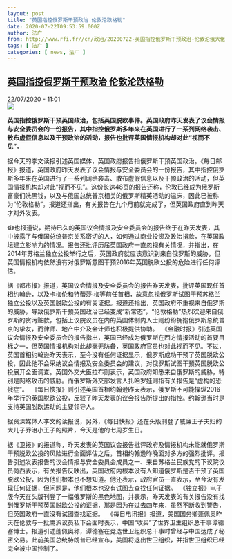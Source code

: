 ```yaml
---
layout: post
title: "英国指控俄罗斯干预政治 伦敦沦跌格勒"
date: 2020-07-22T09:53:59.000Z
author: 法广
from: http://www.rfi.fr//cn/政治/20200722-英国指控俄罗斯干预政治-伦敦沦俄大佬洗黑钱温床
tags: [ 法广 ]
categories: [ news, 法广 ]
---
```

<!--1595411639000-->
[英国指控俄罗斯干预政治 伦敦沦跌格勒](http://www.rfi.fr//cn/%E6%94%BF%E6%B2%BB/20200722-%E8%8B%B1%E5%9B%BD%E6%8C%87%E6%8E%A7%E4%BF%84%E7%BD%97%E6%96%AF%E5%B9%B2%E9%A2%84%E6%94%BF%E6%B2%BB-%E4%BC%A6%E6%95%A6%E6%B2%A6%E4%BF%84%E5%A4%A7%E4%BD%AC%E6%B4%97%E9%BB%91%E9%92%B1%E6%B8%A9%E5%BA%8A)
------

<div>
<div>22/07/2020 - 11:01</div><img src="https://s.rfi.fr/media/display/7dee474c-163a-11ea-bb51-005056a99247/w:310/p:16x9/jinsique.jpg"><p><strong>英国指控俄罗斯干预英国政治，包括英国脱欧事件。英国政府昨天发表了议会情报与安全委员会的一份报告，其中指控俄罗斯多年来在英国进行了一系列网络袭击、散布虚假信息以及干预政治的活动，报告也批评英国情报机构却对此“视而不见”。</strong></p><div class="t-content__body u-clearfix"><div class="m-interstitial"></div><p>据今天的李文读报引述英国媒体，英国政府报告指俄罗斯干预英国政治。《每日邮报》报道，英国政府昨天发表了议会情报与安全委员会的一份报告，其中指控俄罗斯多年来在英国进行了一系列网络袭击、散布虚假信息以及干预政治的活动，但英国情报机构却对此“视而不见”。这份长达48页的报告还称，伦敦已经成为俄罗斯富豪们洗黑钱，以及与俄国总统普京相关的俄罗斯精英活动的温床，因此已被称为“伦敦格勒”。报道还指出，有关报告在九个月前就完成了，但英国政府直到昨天才对外发表。</p><p>《i》也报道说，期待已久的英国议会情报及安全委员会的报告终于在昨天发表，其中披露了与俄国总统普京关系密切的人，如何通过商业投资及政治捐款，在英国政坛建立影响力的情况。报告还批评历届英国政府一直忽视有关情况，并指出，在2014年苏格兰独立公投举行之后，英国政府就应该意识到来自俄罗斯的威胁，但英国情报机构依然没有对俄罗斯意图干预2016年英国脱欧公投的危险进行任何评估。</p><p>据《都市报》报道，英国议会情报及安全委员会的报告昨天发表，批评英国现任首相约翰逊，以及卡梅伦和特蕾莎·梅等前任首相，故意忽视俄罗斯试图干预苏格兰独立公投以及英国脱欧公投的有关证据。报道还指出，英国政府不重视来自俄罗斯的威胁，导致俄罗斯干预英国政治已经变成“新常态”，“伦敦格勒”热烈欢迎来自俄罗斯的贪污赃款，包括上议院议员在内的英国体制内人士则纷纷拥抱俄罗斯总统普京的挚友，而律师、地产中介及会计师也积极提供协助。  《金融时报》引述英国议会情报及安全委员会的报告指出，英国已经成为俄罗斯在西方情报活动的首要目标之一，但英国情报机构对此却毫无防备，英国政府官员也对此视而不见。不过，英国首相约翰逊昨天表示，至今没有任何证据显示，俄罗斯成功干预了英国脱欧公投，因此他不会采纳议会情报及安全委员会的建议，对俄罗斯试图干预英国脱欧公投展开全面调查。英国外交大臣拉布则表示，英国政府知悉来自俄罗斯的威胁，特别是网络攻击的威胁。而俄罗斯外交部发言人扎哈罗娃则指有关报告是“虚构的恐俄症”。  《每日快报》则引述英国首相约翰逊昨天表示，俄罗斯不可能操纵2016年举行的英国脱欧公投，反驳了昨天发表的议会报告所提出的指控。约翰逊当时是支持英国脱欧运动的主要领导人。</p><p>据资深媒体人李文的读报说，另外，《每日快报》还在头版刊登了威廉王子夫妇的大儿子乔治小王子的照片，今天是他的七周岁生日。  </p><p>据《卫报》的报道称，昨天发表的英国议会报告批评政府及情报机构未能就俄罗斯干预脱欧公投的风险进行全面评估之后，首相约翰逊昨晚面对多方的强烈批评。报告引述发表报告的议会情报与安全委员会成员之一、来自苏格兰民族党的下议院议员荷西表示，有关报告反映出，英国政府内根本没有人知道俄罗斯是否干预了英国脱欧公投，因为他们根本也不想知道。他还表示，政府官员一直表示，至今没有发现任何证据，但问题是，他们根本也没有试图去查找任何证据。  《独立报》电子版今天在头版刊登了一幅俄罗斯的黑色地图，并表示，昨天发表的有关报告没有找到俄罗斯干预英国脱欧公投的证据，那是因为在过去四年来，虽然不断收到警告，但英国政府一直没有试图查找证据。  《每日电讯报》报道，美国国务卿蓬佩奥昨天在伦敦与一批鹰派议员私下会面时表示，中国“收买”了世界卫生组织总干事谭德塞博士。报道引述蓬佩奥称，谭德塞在竞选世卫组织总干事时曾经与中国达成了秘密交易。此前美国总统特朗普已经宣布，美国将退出世卫组织，并指世卫组织已经完全被中国控制了。</p><div class="o-self-promo o-self-promo--nl o-self-promo--hidden" data-selfpromo-newsletter></div><div class="o-self-promo o-self-promo--app o-self-promo--hidden" data-selfpromo-app></div></div>
</div>
